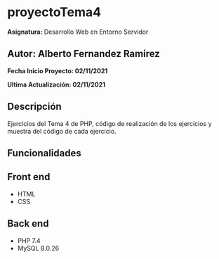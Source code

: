 # proyectoTema4
**Asignatura:** Desarrollo Web en Entorno Servidor

## Autor: Alberto Fernandez Ramirez

**Fecha Inicio Proyecto: 02/11/2021**

**Ultima Actualización: 02/11/2021**

## Descripción 
Ejercicios del Tema 4 de PHP, código de realización de los ejercicios y muestra del código de cada ejercicio.

## Funcionalidades

## Front end
- HTML
- CSS

## Back end
- PHP 7.4
- MySQL 8.0.26